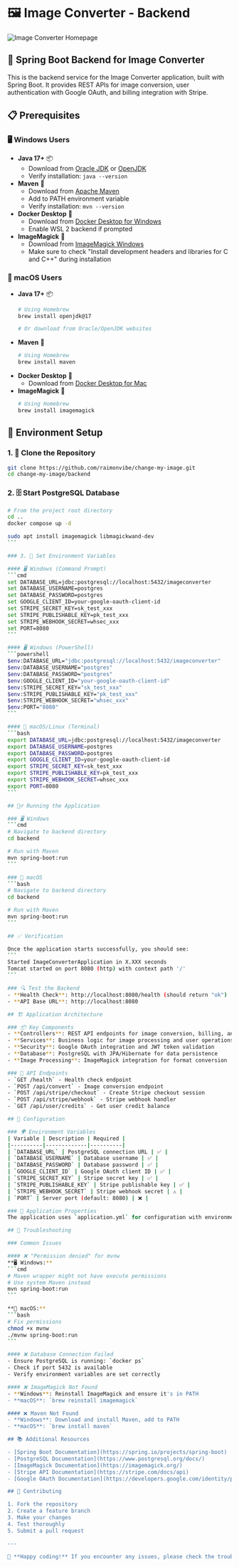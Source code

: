 # 🖼️ Image Converter - Backend

![Image Converter Homepage](./change.png)

## 🚀 Spring Boot Backend for Image Converter

This is the backend service for the Image Converter application, built with Spring Boot. It provides REST APIs for image conversion, user authentication with Google OAuth, and billing integration with Stripe.

## 📋 Prerequisites

### 🖥️ Windows Users
- **Java 17+** 📦
  - Download from [Oracle JDK](https://www.oracle.com/java/technologies/downloads/) or [OpenJDK](https://adoptium.net/)
  - Verify installation: `java --version`
- **Maven** 🔧
  - Download from [Apache Maven](https://maven.apache.org/download.cgi)
  - Add to PATH environment variable
  - Verify installation: `mvn --version`
- **Docker Desktop** 🐳
  - Download from [Docker Desktop for Windows](https://www.docker.com/products/docker-desktop/)
  - Enable WSL 2 backend if prompted
- **ImageMagick** 🎨
  - Download from [ImageMagick Windows](https://imagemagick.org/script/download.php#windows)
  - Make sure to check "Install development headers and libraries for C and C++" during installation

### 🍎 macOS Users
- **Java 17+** 📦
  ```bash
  # Using Homebrew
  brew install openjdk@17
  
  # Or download from Oracle/OpenJDK websites
  ```
- **Maven** 🔧
  ```bash
  # Using Homebrew
  brew install maven
  ```
- **Docker Desktop** 🐳
  - Download from [Docker Desktop for Mac](https://www.docker.com/products/docker-desktop/)
- **ImageMagick** 🎨
  ```bash
  # Using Homebrew
  brew install imagemagick
  ```

## 🔧 Environment Setup

### 1. 📁 Clone the Repository
```bash
git clone https://github.com/raimonvibe/change-my-image.git
cd change-my-image/backend
```

### 2. 🗄️ Start PostgreSQL Database
```bash
# From the project root directory
cd ..
docker compose up -d
```

````bash
sudo apt install imagemagick libmagickwand-dev
```

### 3. 🔑 Set Environment Variables

#### 🖥️ Windows (Command Prompt)
```cmd
set DATABASE_URL=jdbc:postgresql://localhost:5432/imageconverter
set DATABASE_USERNAME=postgres
set DATABASE_PASSWORD=postgres
set GOOGLE_CLIENT_ID=your-google-oauth-client-id
set STRIPE_SECRET_KEY=sk_test_xxx
set STRIPE_PUBLISHABLE_KEY=pk_test_xxx
set STRIPE_WEBHOOK_SECRET=whsec_xxx
set PORT=8080
```

#### 🖥️ Windows (PowerShell)
```powershell
$env:DATABASE_URL="jdbc:postgresql://localhost:5432/imageconverter"
$env:DATABASE_USERNAME="postgres"
$env:DATABASE_PASSWORD="postgres"
$env:GOOGLE_CLIENT_ID="your-google-oauth-client-id"
$env:STRIPE_SECRET_KEY="sk_test_xxx"
$env:STRIPE_PUBLISHABLE_KEY="pk_test_xxx"
$env:STRIPE_WEBHOOK_SECRET="whsec_xxx"
$env:PORT="8080"
```

#### 🍎 macOS/Linux (Terminal)
```bash
export DATABASE_URL=jdbc:postgresql://localhost:5432/imageconverter
export DATABASE_USERNAME=postgres
export DATABASE_PASSWORD=postgres
export GOOGLE_CLIENT_ID=your-google-oauth-client-id
export STRIPE_SECRET_KEY=sk_test_xxx
export STRIPE_PUBLISHABLE_KEY=pk_test_xxx
export STRIPE_WEBHOOK_SECRET=whsec_xxx
export PORT=8080
```

## 🏃‍♂️ Running the Application

### 🖥️ Windows
```cmd
# Navigate to backend directory
cd backend

# Run with Maven
mvn spring-boot:run
```

### 🍎 macOS
```bash
# Navigate to backend directory
cd backend

# Run with Maven
mvn spring-boot:run
```

## ✅ Verification

Once the application starts successfully, you should see:
```
Started ImageConverterApplication in X.XXX seconds
Tomcat started on port 8080 (http) with context path '/'
```

### 🔍 Test the Backend
- **Health Check**: http://localhost:8080/health (should return "ok")
- **API Base URL**: http://localhost:8080

## 🏗️ Application Architecture

### 📦 Key Components
- **Controllers**: REST API endpoints for image conversion, billing, and user management
- **Services**: Business logic for image processing and user operations
- **Security**: Google OAuth integration and JWT token validation
- **Database**: PostgreSQL with JPA/Hibernate for data persistence
- **Image Processing**: ImageMagick integration for format conversion

### 🔌 API Endpoints
- `GET /health` - Health check endpoint
- `POST /api/convert` - Image conversion endpoint
- `POST /api/stripe/checkout` - Create Stripe checkout session
- `POST /api/stripe/webhook` - Stripe webhook handler
- `GET /api/user/credits` - Get user credit balance

## 🔐 Configuration

### 🌍 Environment Variables
| Variable | Description | Required |
|----------|-------------|----------|
| `DATABASE_URL` | PostgreSQL connection URL | ✅ |
| `DATABASE_USERNAME` | Database username | ✅ |
| `DATABASE_PASSWORD` | Database password | ✅ |
| `GOOGLE_CLIENT_ID` | Google OAuth client ID | ✅ |
| `STRIPE_SECRET_KEY` | Stripe secret key | ✅ |
| `STRIPE_PUBLISHABLE_KEY` | Stripe publishable key | ✅ |
| `STRIPE_WEBHOOK_SECRET` | Stripe webhook secret | ⚠️ |
| `PORT` | Server port (default: 8080) | ❌ |

### 📝 Application Properties
The application uses `application.yml` for configuration with environment variable substitution.

## 🐛 Troubleshooting

### Common Issues

#### ❌ "Permission denied" for mvnw
**🖥️ Windows:**
```cmd
# Maven wrapper might not have execute permissions
# Use system Maven instead
mvn spring-boot:run
```

**🍎 macOS:**
```bash
# Fix permissions
chmod +x mvnw
./mvnw spring-boot:run
```

#### ❌ Database Connection Failed
- Ensure PostgreSQL is running: `docker ps`
- Check if port 5432 is available
- Verify environment variables are set correctly

#### ❌ ImageMagick Not Found
- **Windows**: Reinstall ImageMagick and ensure it's in PATH
- **macOS**: `brew reinstall imagemagick`

#### ❌ Maven Not Found
- **Windows**: Download and install Maven, add to PATH
- **macOS**: `brew install maven`

## 📚 Additional Resources

- [Spring Boot Documentation](https://spring.io/projects/spring-boot)
- [PostgreSQL Documentation](https://www.postgresql.org/docs/)
- [ImageMagick Documentation](https://imagemagick.org/)
- [Stripe API Documentation](https://stripe.com/docs/api)
- [Google OAuth Documentation](https://developers.google.com/identity/protocols/oauth2)

## 🤝 Contributing

1. Fork the repository
2. Create a feature branch
3. Make your changes
4. Test thoroughly
5. Submit a pull request

---

🎉 **Happy coding!** If you encounter any issues, please check the troubleshooting section or create an issue in the repository.
